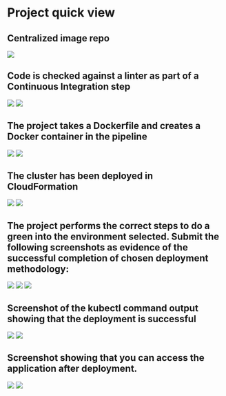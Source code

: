 # Project quick view

## Centralized image repo

<img src="images/dockerhub.png" />

## Code is checked against a linter as part of a Continuous Integration step

<img src="images/fail_lint.png" />
<img src="images/pass_lint.png" />

## The project takes a Dockerfile and creates a Docker container in the pipeline

<img src="images/build_docker.png" />
<img src="images/push_docker.png" />

## The cluster has been deployed in CloudFormation

<img src="images/cloudformtion_cluster_stack.png" />
<img src="images/cloudformtion_network_stack.png" />

## The project performs the correct steps to do a green into the environment selected. Submit the following screenshots as evidence of the successful completion of chosen deployment methodology:

<img src="images/circleci_pipeline.png" />
<img src="images/ec2_instance.png" />
<img src="images/eks_cluster.png" />

## Screenshot of the kubectl command output showing that the deployment is successful

<img src="images/deploy_app.png" />
<img src="images/smoke_test.png" />

## Screenshot showing that you can access the application after deployment.

<img src="images/website_initial.png" />
<img src="images/website_after_deploying.png" />
